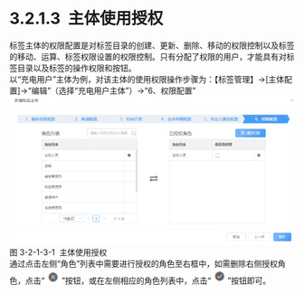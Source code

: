 # 3.2.1.3  主体使用授权

标签主体的权限配置是对标签目录的创建、更新、删除、移动的权限控制以及标签的移动、运算、标签权限设置的权限控制。只有分配了权限的用户，才能具有对标签目录以及标签的操作权限和按钮。<br />以“充电用户”主体为例，对该主体的使用权限操作步骤为：【标签管理】→[主体配置]→“编辑”（选择“充电用户主体”）→“6、权限配置”<br />![](<../../assets/images/(73).png#height=216&width=415>)<br />图 3-2-1-3-1  主体使用授权<br />通过点击左侧“角色”列表中需要进行授权的角色至右框中，如需删除右侧授权角色，点击“![](<../../assets/images/(74).png#height=13&width=15>)”按钮，或在左侧相应的角色列表中，点击“![](<../../assets/images/(75).png#height=13&width=14>)”按钮即可。
<a name="PTWcV"></a>
